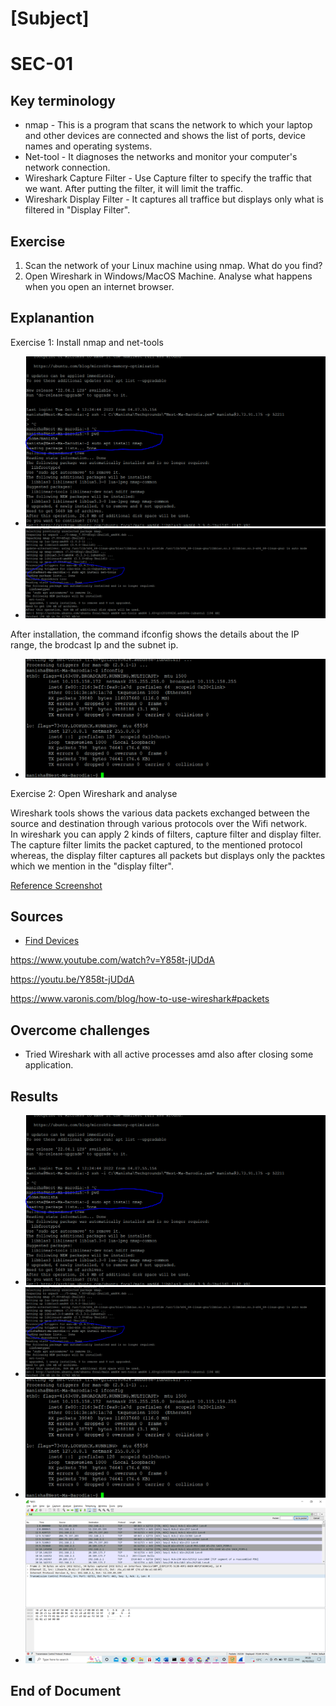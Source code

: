 # [Subject]
# SEC-01

## Key terminology

- nmap - This is a program that scans the network to which your laptop and other devices are connected and shows the list of ports, device names and operating systems.
- Net-tool - It diagnoses the networks and monitor your computer's network connection.
 - Wireshark Capture Filter - Use Capture filter to specify the traffic that we want. After putting the filter, it will limit the traffic. 
- Wireshark Display Filter - It captures all traffice but displays only what is filtered in "Display Filter".


## Exercise

1. Scan the network of your Linux machine using nmap. What do you find?
2. Open Wireshark in Windows/MacOS Machine. Analyse what happens when you open an internet browser. 


## Explanantion
Exercise 1: Install nmap and net-tools   
* ![Refer installation screenshot - nMap](\00_includes\02_Security\SEC01\SEC01-Install-NMap.png)
* ![Refer installation screenshot - NetTools](\00_includes\02_Security\SEC01\SEC01-Install-NetTools.png)

After installation, the command ifconfig shows the details about the IP range, the brodcast Ip and the subnet ip.
* ![ifconfig](\00_includes\02_Security\SEC01\SEC01-NetworkDetection.png)     

Exercise 2: Open Wireshark and analyse

Wireshark tools shows the various data packets exchanged between the source and destination through various protocols over the Wifi network.   
In wireshark you can apply 2 kinds of filters, capture filter and display filter. The capture filter limits the packet captured, to the mentioned protocol whereas, the display filter captures all packets but displays only the packtes which we mention in the "display filter".

[Reference Screenshot](\00_includes\02_Security\SEC01\SEC01-Wireshark-SS.png)


  

## Sources
* [Find Devices](https://vitux.com/find-devices-connected-to-your-network-with-nmap/)

https://www.youtube.com/watch?v=Y858t-jUDdA

https://youtu.be/Y858t-jUDdA

https://www.varonis.com/blog/how-to-use-wireshark#packets


## Overcome challenges

* Tried Wireshark with all active processes amd also after closing some application.

## Results

* ![Refer installation screenshot - nMap](../00_includes/02_Security/SEC01/SEC01-Install-NMap.png)
* ![Refer installation screenshot - NetTools](\00_includes\02_Security\SEC01\SEC01-Install-NetTools.png)
* ![ifconfig](\00_includes\02_Security\SEC01\SEC01-NetworkDetection.png)  
* ![Reference Screenshot Wireshark](\00_includes\02_Security\SEC01\SEC01-Wireshark-SS.png)

## End of Document
